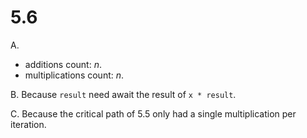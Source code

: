 # 5.6

A.

- additions count: $n$.
- multiplications count: $n$.

B. Because `result` need await the result of `x * result`.

C. Because the critical path of 5.5 only had a single multiplication per iteration.
